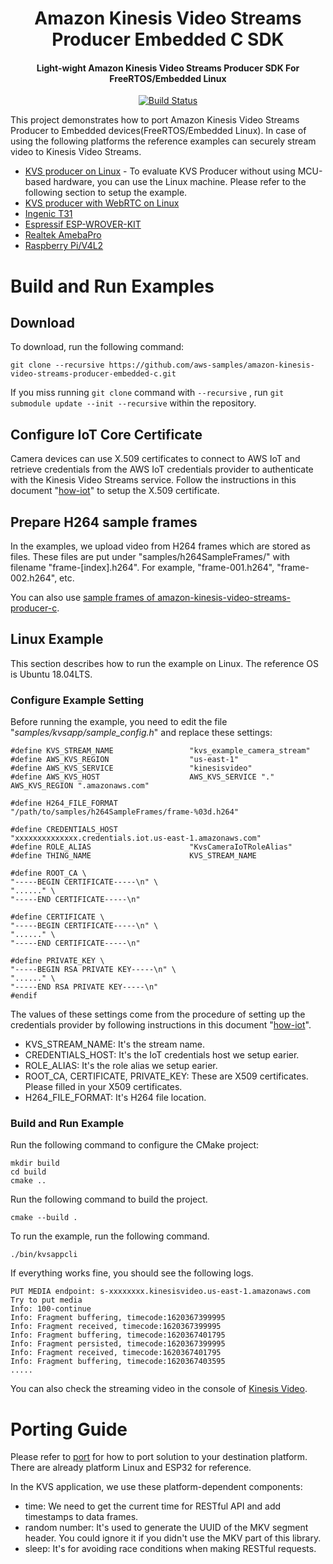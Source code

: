 <h1 style = "text-align: center;">
  Amazon Kinesis Video Streams Producer Embedded C SDK
  <br>
</h1>

<h4 style = "text-align: center;">
  Light-wight Amazon Kinesis Video Streams Producer SDK For FreeRTOS/Embedded Linux
</h4>

<p style = "text-align: center;">
  <a href="https://github.com/aws-samples/amazon-kinesis-video-streams-producer-embedded-c/actions/workflows/cmake.yml"> <img src="https://github.com/aws-samples/amazon-kinesis-video-streams-producer-embedded-c/actions/workflows/cmake.yml/badge.svg?branch=main" alt="Build Status"> </a>
</p>

This project demonstrates how to port Amazon Kinesis Video Streams Producer to Embedded devices(FreeRTOS/Embedded Linux). In case of using the following platforms the reference examples can securely stream video to Kinesis Video Streams.

- [KVS producer on Linux](samples/kvsapp) - To evaluate KVS Producer without using MCU-based hardware, you can use the Linux machine. Please refer to the following section to setup the example.
- [KVS producer with WebRTC on Linux](samples/kvs-with-webrtc)
- [Ingenic T31](samples/kvsapp-ingenic-t31)
- [Espressif ESP-WROVER-KIT](samples/kvs-esp32/)
- [Realtek AmebaPro](samples/kvs-amebapro)
- [Raspberry Pi/V4L2](samples/kvsapp-raspberry-pi)

# Build and Run Examples

## Download

To download, run the following command:

```
git clone --recursive https://github.com/aws-samples/amazon-kinesis-video-streams-producer-embedded-c.git
```

If you miss running `git clone` command with `--recursive` , run `git submodule update --init --recursive` within the repository.

## Configure IoT Core Certificate

Camera devices can use X.509 certificates to connect to AWS IoT and retrieve credentials from the AWS IoT credentials provider to authenticate with the Kinesis Video Streams service. Follow the instructions in this document "[how-iot](https://docs.aws.amazon.com/kinesisvideostreams/latest/dg/how-iot.html)" to setup the X.509 certificate.

## Prepare H264 sample frames

In the examples, we upload video from H264 frames which are stored as files. These files are put under "samples/h264SampleFrames/" with filename "frame-[index].h264".  For example, "frame-001.h264", "frame-002.h264", etc.

You can also use [sample frames of amazon-kinesis-video-streams-producer-c](https://github.com/awslabs/amazon-kinesis-video-streams-producer-c/tree/master/samples/h264SampleFrames).

## Linux Example

This section describes how to run the example on Linux. The reference OS is Ubuntu 18.04LTS.

### Configure Example Setting

Before running the example, you need to edit the file "*samples/kvsapp/sample_config.h*" and replace these settings:

```
#define KVS_STREAM_NAME                 "kvs_example_camera_stream"
#define AWS_KVS_REGION                  "us-east-1"
#define AWS_KVS_SERVICE                 "kinesisvideo"
#define AWS_KVS_HOST                    AWS_KVS_SERVICE "." AWS_KVS_REGION ".amazonaws.com"

#define H264_FILE_FORMAT                "/path/to/samples/h264SampleFrames/frame-%03d.h264"

#define CREDENTIALS_HOST                "xxxxxxxxxxxxxx.credentials.iot.us-east-1.amazonaws.com"
#define ROLE_ALIAS                      "KvsCameraIoTRoleAlias"
#define THING_NAME                      KVS_STREAM_NAME

#define ROOT_CA \
"-----BEGIN CERTIFICATE-----\n" \
"......" \
"-----END CERTIFICATE-----\n"

#define CERTIFICATE \
"-----BEGIN CERTIFICATE-----\n" \
"......" \
"-----END CERTIFICATE-----\n"

#define PRIVATE_KEY \
"-----BEGIN RSA PRIVATE KEY-----\n" \
"......" \
"-----END RSA PRIVATE KEY-----\n"
#endif
```

The values of these settings come from the procedure of setting up the credentials provider by following instructions in this document "[how-iot](https://docs.aws.amazon.com/kinesisvideostreams/latest/dg/how-iot.html)".

*   KVS_STREAM_NAME: It's the stream name.
*   CREDENTIALS_HOST: It's the IoT credentials host we setup earier.
*   ROLE_ALIAS: It's the role alias we setup earier.
*   ROOT_CA, CERTIFICATE, PRIVATE_KEY: These are X509 certificates.  Please filled in your X509 certificates.
*   H264_FILE_FORMAT: It's H264 file location.

### Build and Run Example

Run the following command to configure the CMake project:

```
mkdir build
cd build
cmake ..
```

Run the following command to build the project.

```
cmake --build .
```

To run the example, run the following command.

```
./bin/kvsappcli
```

If everything works fine, you should see the following logs.

```
PUT MEDIA endpoint: s-xxxxxxxx.kinesisvideo.us-east-1.amazonaws.com
Try to put media
Info: 100-continue
Info: Fragment buffering, timecode:1620367399995
Info: Fragment received, timecode:1620367399995
Info: Fragment buffering, timecode:1620367401795
Info: Fragment persisted, timecode:1620367399995
Info: Fragment received, timecode:1620367401795
Info: Fragment buffering, timecode:1620367403595
.....
```

You can also check the streaming video in the console of [Kinesis Video](https://console.aws.amazon.com/kinesisvideo). 

# Porting Guide

Please refer to [port](src/port/) for how to port solution to your destination platform.  There are already platform Linux and ESP32 for reference.

In the KVS application, we use these platform-dependent components:

*   time: We need to get the current time for RESTful API and add timestamps to data frames.
*   random number: It's used to generate the UUID of the MKV segment header.  You could ignore it if you didn't use the MKV part of this library.
*   sleep: It's for avoiding race conditions when making RESTful requests.

